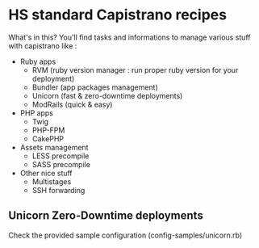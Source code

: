 # HS standard Capistrano recipes

What's in this? You'll find tasks and informations to manage various stuff with capistrano like :

* Ruby apps
    * RVM (ruby version manager : run proper ruby version for your deployment)
    * Bundler (app packages management)
    * Unicorn (fast & zero-downtime deployments)
    * ModRails (quick & easy)
* PHP apps
    * Twig
    * PHP-FPM
    * CakePHP
* Assets management
    * LESS precompile
    * SASS precompile
* Other nice stuff
    * Multistages
    * SSH forwarding

## Unicorn Zero-Downtime deployments

Check the provided sample configuration (config-samples/unicorn.rb)